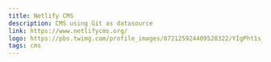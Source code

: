 ```yaml
---
title: Netlify CMS
description: CMS using Git as datasource
link: https://www.netlifycms.org/
logo: https://pbs.twimg.com/profile_images/872125924409528322/YIgPht1s_400x400.jpg
tags: cms
---
```

